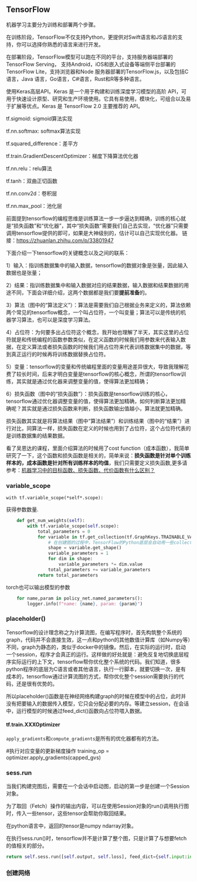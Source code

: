 ## TensorFlow

机器学习主要分为训练和部署两个步骤。

在训练阶段，TensorFlow不仅支持Python，更提供对Swift语言和JS语言的支持，你可以选择你熟悉的语言来进行开发。

在部署阶段，TensorFlow模型可以跑在不同的平台，支持服务器端部署的TensorFlow Serving， 支持Android，iOS和嵌入式设备等端侧平台部署的TensorFlow Lite，支持浏览器和Node 服务器部署的TensorFlow.js，以及包括C语言，Java 语言，Go语言，C#语言，Rust和R等多种语言。

使用Keras高层API。Keras 是一个用于构建和训练深度学习模型的高阶 API，可用于快速设计原型、研究和生产环境使用。它具有易使用，模块化，可组合以及易于扩展等优点。Keras 是 TensorFlow 2.0 主要推荐的 API。

tf.sigmoid:  sigmoid算法实现

tf.nn.softmax:  softmax算法实现

tf.squared_difference：差平方

tf.train.GradientDescentOptimizer：梯度下降算法优化器

tf.nn.relu：relu算法

tf.tanh：双曲正切函数

tf.nn.conv2d：卷积层

tf.nn.max_pool：池化层

前面提到tensorflow的编程思维是训练算法一步一步逼达到精确，训练的核心就是“损失函数”和“优化器”，其中“损失函数”需要我们自己去实现，“优化器”只需要调用tensorflow提供的即可，如果是大神级别的，估计可以自己实现优化器。
链接：https://zhuanlan.zhihu.com/p/33801947

下面介绍一下tensorflow的关键概念以及之间的联系：

1）输入：指训练数据集中的输入数据，tensorflow的数据对象是张量，因此输入数据也是张量；

2）结果：指训练数据集中和输入数据对应的结果数据，输入数据和结果数据的用途不同，下面会详细介绍，这两个数据都是我们要**提前准备**的。

3）算法（图中的“算法定义”）：算法是需要我们自己根据业务来定义的，算法依赖两个常见的tensorflow概念，一个叫占位符，一个叫变量；算法可以是传统的机器学习算法，也可以是深度学习算法。

4）占位符：为何要多出占位符这个概念，我开始也理解了半天，其实这里的占位符就是和传统编程的函数参数类似，在定义函数的时候我们用参数来代表输入数据，在定义算法或者损失函数的时候我们用占位符来代表训练数据集中的数据，等到真正运行的时候再将训练数据替换占位符。

5）变量：tensorflow的变量和传统编程里面的变量用途差异很大，导致我理解花费了较长时间，后来才明白变量是tensorflow的核心概念，所谓的tensorflow训练，其实就是通过优化器来调整变量的值，使得算法更加精确；

6）损失函数（图中的“损失函数”）：损失函数是tensorflow训练的核心，tensorflow通过优化器调整变量的值，使得算法更加精确，如何判断算法更加精确呢？其实就是通过损失函数来判断，损失函数输出值越小，算法就更加精确。

损失函数其实就是将算法结果（图中“算法结果”）和训练结果（图中的“结果”）进行对比，同算法一样，损失函数在定义的时候也用到了占位符，这个占位符代表的是训练数据集的结果数据。

看了吴恩达的课程，里面介绍算法的时候用了cost function（成本函数），我简单研究了一下，这个函数和损失函数是相关的，简单来说：**损失函数是针对单个训练样本的，成本函数是针对所有训练样本的均值**，我们只需要定义损失函数,更多请参考：[机器学习中的目标函数、损失函数、代价函数有什么区别？](https://www.zhihu.com/question/52398145)

### variable_scope

`with tf.variable_scope(*self*.scope):`

获得参数数量. 

```python
	def get_num_weights(self):
		with tf.variable_scope(self.scope):
			total_parameters = 0
			for variable in tf.get_collection(tf.GraphKeys.TRAINABLE_VARIABLES, scope=self.scope):
                # 在创建图的过程中，TensorFlow的Python底层会自动用一些collection对op进行归类，方便之后的调用。这部分collection的名字被称为tf.GraphKeys，可以用来获取不同类型的op
				shape = variable.get_shape()
				variable_parameters = 1
				for dim in shape:
					variable_parameters *= dim.value
				total_parameters += variable_parameters
			return total_parameters
```

torch也可以输出模型的参数

```python
	for name,param in policy_net.named_parameters():
		logger.info(f"name: {name}, param: {param}")
```

### placeholder()

 Tensorflow的设计理念称之为计算流图，在编写程序时，首先构筑整个系统的graph，代码并不会直接生效，这一点和python的其他数值计算库（如Numpy等）不同，graph为静态的，类似于docker中的镜像。然后，在实际的运行时，启动一个session，程序才会真正的运行。这样做的好处就是：避免反复地切换底层程序实际运行的上下文，tensorflow帮你优化整个系统的代码。我们知道，很多python程序的底层为C语言或者其他语言，执行一行脚本，就要切换一次，是有成本的，tensorflow通过计算流图的方式，帮你优化整个session需要执行的代码，还是很有优势的。

所以placeholder()函数是在神经网络构建graph的时候在模型中的占位，此时并没有把要输入的数据传入模型，它只会分配必要的内存。等建立session，在会话中，运行模型的时候通过feed_dict()函数向占位符喂入数据。

#### tf.train.XXXOptimizer

`apply_gradients`和`compute_gradients`是所有的优化器都有的方法。

 \#执行对应变量的更新梯度操作 training_op = optimizer.apply_gradients(capped_gvs)

### sess.run

当我们构建完图后，需要在一个会话中启动图，启动的第一步是创建一个Session对象。

为了取回（Fetch）操作的输出内容，可以在使用Session对象的run()调用执行图时，传入一些tensor，这些tensor会帮助你取回结果。

在python语言中，返回的tensor是numpy ndarray对象。

在执行sess.run()时，tensorflow并不是计算了整个图，只是计算了与想要fetch的值相关的部分。

```python
return self.sess.run([self.output, self.loss], feed_dict={self.input:input, self.label:label})
```



### 创建网络

